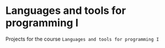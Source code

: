# Languages and tools for programming I

Projects for the course `Languages and tools for programming I`
